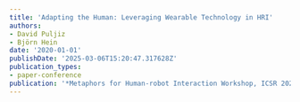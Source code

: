 ```yaml
---
title: 'Adapting the Human: Leveraging Wearable Technology in HRI'
authors:
- David Puljiz
- Björn Hein
date: '2020-01-01'
publishDate: '2025-03-06T15:20:47.317628Z'
publication_types:
- paper-conference
publication: '*Metaphors for Human-robot Interaction Workshop, ICSR 2020*'
---
```

